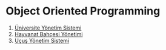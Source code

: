 # Object Oriented Programming

1. [Üniversite Yönetim Sistemi](universite-yonetim-sistemi.md) 
2. [Hayvanat Bahçesi Yönetimi](hayvanat-bahcesi-yonetimi.md)
3. [Uçuş Yönetim Sistemi](ucus-yonetim-sistemi.md)
